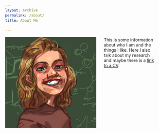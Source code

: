 ```yaml
---
layout: archive
permalink: /about/
title: About Me

---
```


<img src="/images/graham.png" alt="A picture" style="float:left;padding-right:25px;width:300px;height:300px;">

<p>This is some information about who I am and the things I like. Here I also talk about my research and maybe there is a <a href="../docs/CV.pdf">link to a CV</a>.
</p>

